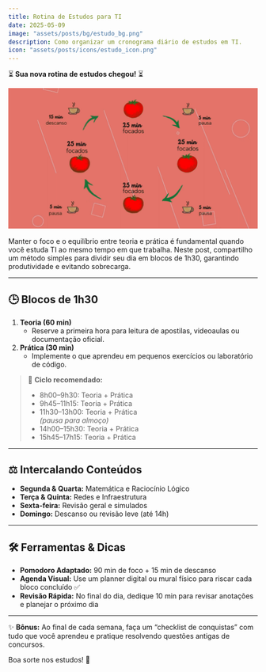 ```yaml
---
title: Rotina de Estudos para TI
date: 2025-05-09
image: "assets/posts/bg/estudo_bg.png"
description: Como organizar um cronograma diário de estudos em TI.
icon: "assets/posts/icons/estudo_icon.png"
---
```


⏳ **Sua nova rotina de estudos chegou!** ⏳

![Rotina de Estudos](./image.png)

Manter o foco e o equilíbrio entre teoria e prática é fundamental quando você estuda TI ao mesmo tempo em que trabalha. Neste post, compartilho um método simples para dividir seu dia em blocos de 1h30, garantindo produtividade e evitando sobrecarga.

---

## 🕒 Blocos de 1h30

1. **Teoria (60 min)**  
   - Reserve a primeira hora para leitura de apostilas, videoaulas ou documentação oficial.  
2. **Prática (30 min)**  
   - Implemente o que aprendeu em pequenos exercícios ou laboratório de código.  

> 🔄 **Ciclo recomendado:**  
> - 8h00–9h30: Teoria + Prática  
> - 9h45–11h15: Teoria + Prática  
> - 11h30–13h00: Teoria + Prática  
> _(pausa para almoço)_  
> - 14h00–15h30: Teoria + Prática  
> - 15h45–17h15: Teoria + Prática  

---

## ⚖️ Intercalando Conteúdos

- **Segunda & Quarta:** Matemática e Raciocínio Lógico  
- **Terça & Quinta:** Redes e Infraestrutura  
- **Sexta-feira:** Revisão geral e simulados  
- **Domingo:** Descanso ou revisão leve (até 14h)

---

## 🛠️ Ferramentas & Dicas

- **Pomodoro Adaptado:** 90 min de foco + 15 min de descanso  
- **Agenda Visual:** Use um planner digital ou mural físico para riscar cada bloco concluído ✅  
- **Revisão Rápida:** No final do dia, dedique 10 min para revisar anotações e planejar o próximo dia  

---

✨ **Bônus:** Ao final de cada semana, faça um “checklist de conquistas” com tudo que você aprendeu e pratique resolvendo questões antigas de concursos.

Boa sorte nos estudos! 🚀  
